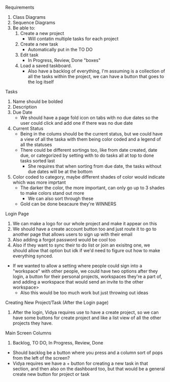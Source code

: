 Requirements
 1. Class Diagrams
 2. Sequence Diagrams
 3. Be able to:
    1. Create a new project
       - Will contatin multiple tasks for each project
    2. Create a new task
       - Automatically put in the TO DO
    3. Edit task
       - In Progress, Review, Done "boxes"
    4. Load a saved taskboard. 
       - Also have a backlog of everything, I'm assuming is a collection of all the tasks within the project, we can have a button that goes to the log itself

Tasks
 1. Name should be bolded
 2. Description
 3. Due Date
    - We should have a page fold icon on tabs with no due dates so the user could click and add one if there was no due date
 4. Current Status
      - Being in the colums should be the current status, but we could have a view of all the taska with them being color coded and a legend of all the statuses
      - There could be different sortings too, like from date created, date due, or categorized by setting with to do tasks all at top to done tasks sorted last
          - She requires that when sorting from due date, the tasks without due dates will be at the bottom
 5. Color coded to category, maybe different shades of color would indicate which was more imprtant
      - The darker the color, the more important, can only go up to 3 shades to make colors stand out more
         - We can also sort through these
      - Gold can be done beacaure they're WINNERS
        
Login Page
 1. We can make a logo for our whole project and make it appear on this
 2. We should have a create account button too and just route it to go to another page that allows users to sign up with their email
 3. Also adding a forgot password would be cool too
 4. Also if they want to sync their to do list or join an exisitng one, we should allow that option but idk if we'd need to figure out how to make everything synced.
   - If we wanted to allow a setting where people could sign into a "workspace" with other people, we could have two options after they login, a button for their personal projects, workspaces they're a part of, and adding a workspace that would send an invite to the other workspace> 
        - Also this would be too much work but just throwing out ideas
        
Creating New Project/Task (After the Login page)
 1. After the login, Vidya requires use to have a create project, so we can have some buttons for create project and like a list view of all the other projects they have.
 
Main Screen
Columns
 1. Backlog, TO DO, In Progress, Review, Done
   - Should backlog be a button where you press and a column sort of pops from the left of the screen?
   - Vidya requires we have a + button for creating a new task in that section, and then also on the dashboard too, but that would be a general create new button for project or task
   
   
